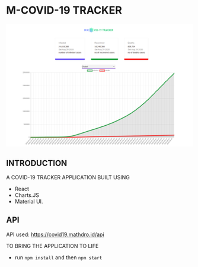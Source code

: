 # M-COVID-19 TRACKER

![covid](./Screenshot.png)

## INTRODUCTION

A COVID-19 TRACKER APPLICATION BUILT USING
- React
- Charts.JS
- Material UI.

## API

API used: https://covid19.mathdro.id/api

TO BRING THE APPLICATION TO LIFE
- run `npm install` and then `npm start`

